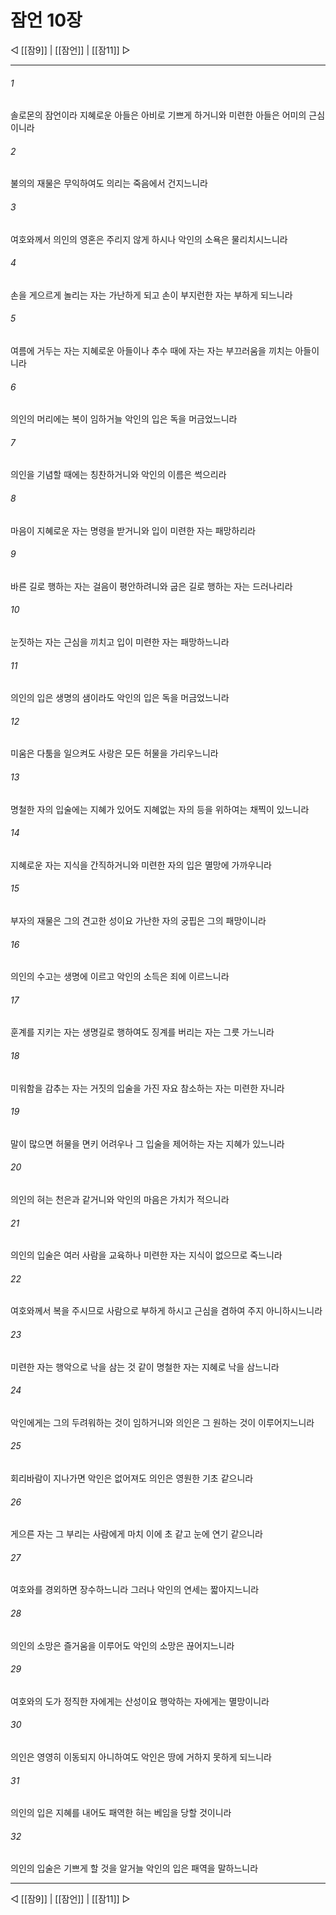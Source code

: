 ﻿# 잠언 10장

◁ [[잠9]] | [[잠언]] | [[잠11]] ▷
***

###### 1
솔로몬의 잠언이라 지혜로운 아들은 아비로 기쁘게 하거니와 미련한 아들은 어미의 근심이니라

###### 2
불의의 재물은 무익하여도 의리는 죽음에서 건지느니라

###### 3
여호와께서 의인의 영혼은 주리지 않게 하시나 악인의 소욕은 물리치시느니라

###### 4
손을 게으르게 놀리는 자는 가난하게 되고 손이 부지런한 자는 부하게 되느니라

###### 5
여름에 거두는 자는 지혜로운 아들이나 추수 때에 자는 자는 부끄러움을 끼치는 아들이니라

###### 6
의인의 머리에는 복이 임하거늘 악인의 입은 독을 머금었느니라

###### 7
의인을 기념할 때에는 칭찬하거니와 악인의 이름은 썩으리라

###### 8
마음이 지혜로운 자는 명령을 받거니와 입이 미련한 자는 패망하리라

###### 9
바른 길로 행하는 자는 걸음이 평안하려니와 굽은 길로 행하는 자는 드러나리라

###### 10
눈짓하는 자는 근심을 끼치고 입이 미련한 자는 패망하느니라

###### 11
의인의 입은 생명의 샘이라도 악인의 입은 독을 머금었느니라

###### 12
미움은 다툼을 일으켜도 사랑은 모든 허물을 가리우느니라

###### 13
명철한 자의 입술에는 지혜가 있어도 지혜없는 자의 등을 위하여는 채찍이 있느니라

###### 14
지혜로운 자는 지식을 간직하거니와 미련한 자의 입은 멸망에 가까우니라

###### 15
부자의 재물은 그의 견고한 성이요 가난한 자의 궁핍은 그의 패망이니라

###### 16
의인의 수고는 생명에 이르고 악인의 소득은 죄에 이르느니라

###### 17
훈계를 지키는 자는 생명길로 행하여도 징계를 버리는 자는 그릇 가느니라

###### 18
미워함을 감추는 자는 거짓의 입술을 가진 자요 참소하는 자는 미련한 자니라

###### 19
말이 많으면 허물을 면키 어려우나 그 입술을 제어하는 자는 지혜가 있느니라

###### 20
의인의 혀는 천은과 같거니와 악인의 마음은 가치가 적으니라

###### 21
의인의 입술은 여러 사람을 교육하나 미련한 자는 지식이 없으므로 죽느니라

###### 22
여호와께서 복을 주시므로 사람으로 부하게 하시고 근심을 겸하여 주지 아니하시느니라

###### 23
미련한 자는 행악으로 낙을 삼는 것 같이 명철한 자는 지혜로 낙을 삼느니라

###### 24
악인에게는 그의 두려워하는 것이 임하거니와 의인은 그 원하는 것이 이루어지느니라

###### 25
회리바람이 지나가면 악인은 없어져도 의인은 영원한 기초 같으니라

###### 26
게으른 자는 그 부리는 사람에게 마치 이에 초 같고 눈에 연기 같으니라

###### 27
여호와를 경외하면 장수하느니라 그러나 악인의 연세는 짧아지느니라

###### 28
의인의 소망은 즐거움을 이루어도 악인의 소망은 끊어지느니라

###### 29
여호와의 도가 정직한 자에게는 산성이요 행악하는 자에게는 멸망이니라

###### 30
의인은 영영히 이동되지 아니하여도 악인은 땅에 거하지 못하게 되느니라

###### 31
의인의 입은 지혜를 내어도 패역한 혀는 베임을 당할 것이니라

###### 32
의인의 입술은 기쁘게 할 것을 알거늘 악인의 입은 패역을 말하느니라


***
◁ [[잠9]] | [[잠언]] | [[잠11]] ▷
